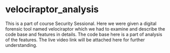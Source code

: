 # velociraptor_analysis
This is a part of course Security Sessional. Here we were given a digital forensic tool named velociraptor which we had to examine and describe the code base and features in details. The code base here is a part of analysis of the features. The live video link will be attached here for further understanding. 
